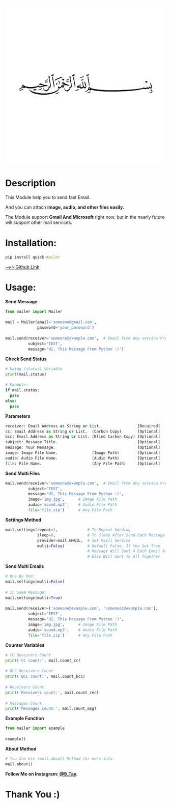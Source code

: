 ![image](https://raw.githubusercontent.com/Al-Taie/quick-mailer/master/images/bsmala.png)

# Description
This Module help you to send fast Email.

And you can attach **image, audio, and other files easily.**

The Module support **Gmail And Microsoft** right now, but in the nearly future will support other mail services.

# Installation:
```cmd
pip install quick-mailer
```

[-->> Github Link](https://github.com/Al-Taie/quick-mailer)

# Usage:
**Send Message**
```py
from mailer import Mailer

mail = Mailer(email='someone@gmail.com',
              password='your_password')

mail.send(receiver='someone@example.com',  # Email From Any service Provider
          subject='TEST',
          message='HI, This Message From Python :)')
```

**Check Send Status**
```py
# Uaing (status) Variable
print(mail.status)

# Example:
if mail.status:
  pass
else:
  pass
```

**Parameters**
```py
receiver: Email Address as String or List.                [Recuired]
cc: Email Address as String or List.  (Carbon Copy)       [Optional]
bcc: Email Address as String or List. (Blind Carbon Copy) [Optional]
subject: Message Title.                                   [Optional]
message: Your Message.                                    [Optional]
image: Image File Name.               (Image Path)        [Optional]
audio: Audio File Name.               (Audio Path)        [Optional]
file: File Name.                      (Any File Path)     [Optional]
```

**Send Multi Files**
```py
mail.send(receiver='someone@example.com',  # Email From Any service Provider
          subject='TEST',
          message='HI, This Message From Python :)',
          image='img.jpg',      # Image File Path
          audio='sound.mp3',    # Audio File Path
          file='file.zip')      # Any File Path
```

**Settings Method**
```py
mail.settings(repeat=1,             # To Repeat Sending
              sleep=0,              # To Sleep After Send Each Message
              provider=mail.GMAIL,  # Set Maill Service
              multi=False)          # Default False, If You Set True
                                    # Message Will Sent 4 Each Email Alone
                                    # Else Will Sent To All Together
```

**Send Multi Emails**
```py
# One By One:
mail.settings(multi=False)

# In Same Message:
mail.settings(multi=True)

mail.send(receiver=['someone@example.com', 'someone1@example.com'],
          subject='TEST',
          message='HI, This Message From Python :)',
          image='img.jpg',      # Image File Path
          audio='sound.mp3',    # Audio File Path
          file='file.zip')      # Any File Path
```

**Counter Variables**
```py
# CC Receivers Count
print('CC count:', mail.count_cc)

# BCC Receivers Count
print('BCC count:', mail.count_bcc)

# Receivers Count
print('Receivers count:', mail.count_rec)

# Messages Count
print('Messages count:', mail.count_msg)
```

**Example Function**
```py
from mailer import example

example()
```

**About Method**
```py
# You Can Use (mail.about) Method for more info.
mail.about()
```

**Follow Me on Instagram: [@9_Tay](https://www.instagram.com/9_tay).**

# Thank You :)